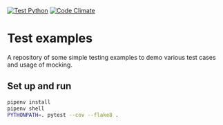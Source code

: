 [![Test Python](https://github.com/tkh/test-examples/actions/workflows/test-python.yml/badge.svg)](https://github.com/tkh/test-examples/actions/workflows/test-python.yml) [![Code Climate](https://codeclimate.com/github/tkh/test-examples/badges/gpa.svg)](https://codeclimate.com/github/tkh/test-examples)

# Test examples
A repository of some simple testing examples to demo various test cases and usage of
mocking.

## Set up and run

```bash
pipenv install
pipenv shell
PYTHONPATH=. pytest --cov --flake8 .
```
